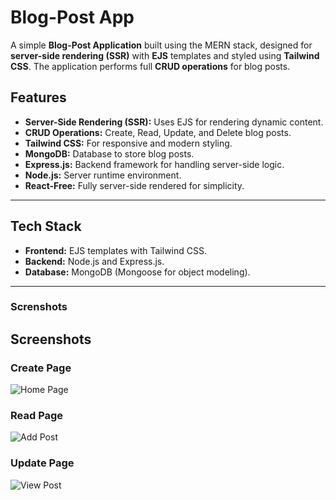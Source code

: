 # Blog-Post App

A simple **Blog-Post Application** built using the MERN stack, designed for **server-side rendering (SSR)** with **EJS** templates and styled using **Tailwind CSS**. The application performs full **CRUD operations** for blog posts.

## Features

- **Server-Side Rendering (SSR):** Uses EJS for rendering dynamic content.
- **CRUD Operations:** Create, Read, Update, and Delete blog posts.
- **Tailwind CSS:** For responsive and modern styling.
- **MongoDB:** Database to store blog posts.
- **Express.js:** Backend framework for handling server-side logic.
- **Node.js:** Server runtime environment.
- **React-Free:** Fully server-side rendered for simplicity.

---

## Tech Stack

- **Frontend:** EJS templates with Tailwind CSS.
- **Backend:** Node.js and Express.js.
- **Database:** MongoDB (Mongoose for object modeling).

---


### Screnshots

## Screenshots

### **Create Page**
![Home Page](![image](https://github.com/user-attachments/assets/e8a10fdf-f332-408f-a282-8eac45082716)
)

### **Read Page**
![Add Post](![image](https://github.com/user-attachments/assets/b06b9351-99bb-4c67-aa53-e51e1cd88583)
)

### **Update Page**
![View Post](![image](https://github.com/user-attachments/assets/0fcd4e70-3ccf-4f97-a070-7988e4736ee9)
)



